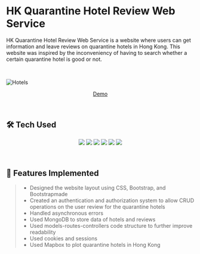# HK Quarantine Hotel Review Web Service
HK Quarantine Hotel Review Web Service is a website where users can get information and leave reviews on quarantine hotels in Hong Kong. This website was inspired by the inconveniency of having to search whether a certain quarantine hotel is good or not.

<br>

![Hotels](https://user-images.githubusercontent.com/91252737/185581373-21c8502e-0eb5-4d46-9ba4-c81d3d3e3cd9.png)

<p align='center'>
    <a href="#">Demo</a>
</p>

<br>

## 🛠 Tech Used

<p align='center'>
    <img src="https://img.shields.io/badge/HTML5-E34F26?style=for-the-badge&logo=HTML5&logoColor=white">
    <img src="https://img.shields.io/badge/CSS3-1572B6?style=for-the-badge&logo=CSS3&logoColor=white">
    <img src="https://img.shields.io/badge/JavaScript-F7DF1E?style=for-the-badge&logo=JavaScript&logoColor=white">
    <img src="https://img.shields.io/badge/Node.js-339933?style=for-the-badge&logo=Node.js&logoColor=white">
    <img src="https://img.shields.io/badge/Express-000000?style=for-the-badge&logo=Express&logoColor=white">
    <img src="https://img.shields.io/badge/MongoDB-47A248?style=for-the-badge&logo=MongoDB&logoColor=white">
</p>

<br>

## 🔖 Features Implemented
>+ Designed the website layout using CSS, Bootstrap, and Bootstrapmade
>+ Created an authentication and authorization system to allow CRUD operations on the user review for the quarantine hotels
>+ Handled asynchronous errors 
>+ Used MongoDB to store data of hotels and reviews 
>+ Used models-routes-controllers code structure to further improve readability  
>+ Used cookies and sessions  
>+ Used Mapbox to plot quarantine hotels in Hong Kong  
